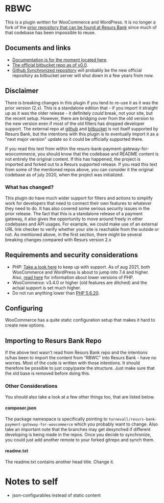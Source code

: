 # RBWC

This is a plugin written for WooCommerce and WordPress. It is no longer a fork of the [prior repository that can be found at Resurs Bank](https://bitbucket.org/resursbankplugins/resurs-bank-payment-gateway-for-woocommerce) since much of that codebase has been impossible to reuse.

## Documents and links

* [Documentation is for the moment located here](https://docs.tornevall.net/display/TORNEVALL/RBWC+Payment+Gateway).
* [The official bitbucket repo as of v0.0](https://bitbucket.tornevall.net/projects/WWW/repos/tornevall-networks-resurs-bank-payment-gateway-for-woocommerce).
* [Github Synchronized repository](https://github.com/Tornevall/wpwc-resurs) will probably be the new official repository as bitbucket server will shut down in a few years from now.

## Disclaimer

There is breaking changes in this plugin if you tend to re-use it as it was the prior version (2.x).
This is a standalone edition that - if you import it straight up as it was the older release - it definitely *could* break, not your site, but the recent setup.
However, there are bridging over from the old version to the new version even if most of the old filters has dropped developer support.
The external repo at [github](https://github.com/Tornevall/wpwc-resurs) and [bitbucket](https://bitbucket.tornevall.net/projects/WWW/repos/tornevall-networks-resurs-bank-payment-gateway-for-woocommerce) is not itself supported by Resurs Bank, but the intentions with this plugin is to eventually import it as a "next major version" update so it could be officially supported there.

If you read this text from within the resurs-bank-payment-gateway-for-woocommerce, you should know that the codebase and README content is not entirely the original content. If this has happened, the project is imported and forked out to a Resurs supported release.
If you read this text from some of the mentioned repos above, you can consider it the original codebase as of july 2020, when the project was initialized.

### What has changed?

This plugin do have much wider support for filters and actions to simplify work for developers that need to connect their own features to whatever they need to do.
It has also covered some serious security issues in the prior release.
The fact that this is a standalone release of a payment gateway, it also gives the opportunity to move around freely in other codebases and API usages. For example, we could make use of an external URL link checker to verify whether your site is reachable from the outside or not.
As mentioned above, in the first section, there might be several breaking changes compared with Resurs version 2.x

## Requirements and security considerations

* PHP: [Take a look here](https://docs.woocommerce.com/document/server-requirements/) to keep up with support. As of aug 2021, both WooCommerce and WordPress is about to jump into 7.4 and higher. Also, [read here](https://wordpress.org/news/2019/04/minimum-php-version-update/) for information about lower versions of PHP.
* WooCommerce: v3.4.0 or higher (old features are ditched) and the actual support is set much higher.
* Do not run anything lower than [PHP 5.6.20]().

## Configuring

WooCommerce has a quite static configuration setup that makes it hard to create new options.

## Importing to Resurs Bank Repo

If the above text wasn't read from Resurs Bank repo and the intentions is/has been to import the content from "RBWC" into Resurs Bank - have no worries. Most of the code is written with those intentions. It should therefore be possible to just copy/paste the structure. Just make sure that the old base is removed before doing this.

### Other Considerations

You should also take a look at a few other things too, that are listed below.
 
#### composer.json
 
The package namespace is specifically pointing to  `tornevall/resurs-bank-payment-gateway-for-woocommerce` which you probably want to change. Also take an important note that the branches may get desynched if different developing is being made in the repos. Once you decide to synchronize, you could just add another remote to your forked gitrepo and synch them.

#### readme.txt

The readme.txt contains another head title. Change it.


# Notes to self

* json-configurables instead of static content
